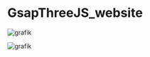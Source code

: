 # GsapThreeJS_website

![grafik](https://github.com/user-attachments/assets/d0f98058-bf8b-4a56-a9de-5c49dcab0c1e)

![grafik](https://github.com/user-attachments/assets/252bd541-cbe3-4f9a-b429-30e3ec9f494c)



